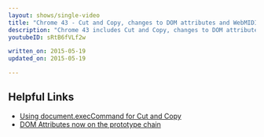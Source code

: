 ```yaml
---
layout: shows/single-video
title: "Chrome 43 - Cut and Copy, changes to DOM attributes and WebMIDI"
description: "Chrome 43 includes Cut and Copy, changes to DOM attributes & WebMIDI. Pete LePage will tell you how you can use these features to create magical moments for your users!"
youtubeID: sRtB6fVLf2w

written_on: 2015-05-19
updated_on: 2015-05-19

---
```


## Helpful Links

* [Using document.execCommand for Cut and Copy](http://updates.html5rocks.com/2015/04/cut-and-copy-commands)
* [DOM Attributes now on the prototype chain](http://updates.html5rocks.com/2015/04/DOM-attributes-now-on-the-prototype)
